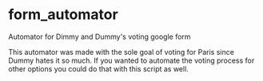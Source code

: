 # form_automator
Automator for Dimmy and Dummy's voting google form


This automator was made with the sole goal of voting for Paris since Dummy hates it so much. If you wanted to automate the voting process for other options you could do that with this script as well.
